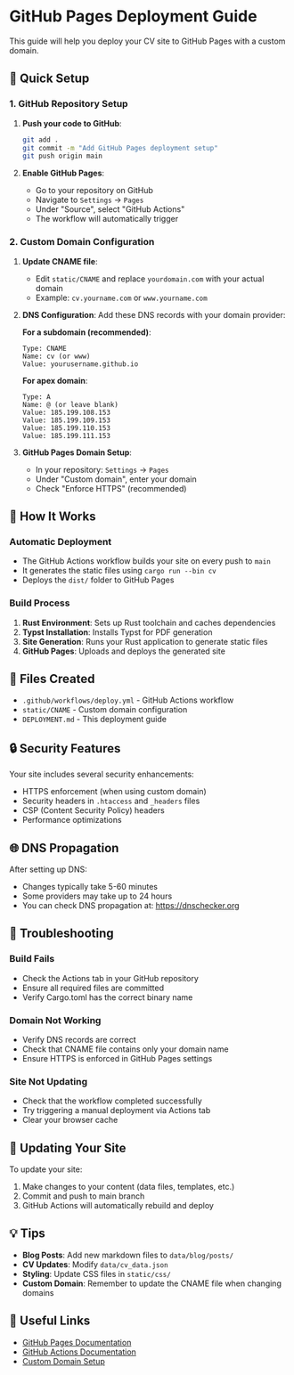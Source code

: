 # GitHub Pages Deployment Guide

This guide will help you deploy your CV site to GitHub Pages with a custom domain.

## 🚀 Quick Setup

### 1. GitHub Repository Setup

1. **Push your code to GitHub**:
   ```bash
   git add .
   git commit -m "Add GitHub Pages deployment setup"
   git push origin main
   ```

2. **Enable GitHub Pages**:
   - Go to your repository on GitHub
   - Navigate to `Settings` → `Pages`
   - Under "Source", select "GitHub Actions"
   - The workflow will automatically trigger

### 2. Custom Domain Configuration

1. **Update CNAME file**:
   - Edit `static/CNAME` and replace `yourdomain.com` with your actual domain
   - Example: `cv.yourname.com` or `www.yourname.com`

2. **DNS Configuration**:
   Add these DNS records with your domain provider:

   **For a subdomain (recommended)**:
   ```
   Type: CNAME
   Name: cv (or www)
   Value: yourusername.github.io
   ```

   **For apex domain**:
   ```
   Type: A
   Name: @ (or leave blank)
   Value: 185.199.108.153
   Value: 185.199.109.153
   Value: 185.199.110.153
   Value: 185.199.111.153
   ```

3. **GitHub Pages Domain Setup**:
   - In your repository: `Settings` → `Pages`
   - Under "Custom domain", enter your domain
   - Check "Enforce HTTPS" (recommended)

## 🔧 How It Works

### Automatic Deployment
- The GitHub Actions workflow builds your site on every push to `main`
- It generates the static files using `cargo run --bin cv`
- Deploys the `dist/` folder to GitHub Pages

### Build Process
1. **Rust Environment**: Sets up Rust toolchain and caches dependencies
2. **Typst Installation**: Installs Typst for PDF generation
3. **Site Generation**: Runs your Rust application to generate static files
4. **GitHub Pages**: Uploads and deploys the generated site

## 📁 Files Created

- `.github/workflows/deploy.yml` - GitHub Actions workflow
- `static/CNAME` - Custom domain configuration
- `DEPLOYMENT.md` - This deployment guide

## 🔒 Security Features

Your site includes several security enhancements:
- HTTPS enforcement (when using custom domain)
- Security headers in `.htaccess` and `_headers` files
- CSP (Content Security Policy) headers
- Performance optimizations

## 🌐 DNS Propagation

After setting up DNS:
- Changes typically take 5-60 minutes
- Some providers may take up to 24 hours
- You can check DNS propagation at: https://dnschecker.org

## 🐛 Troubleshooting

### Build Fails
- Check the Actions tab in your GitHub repository
- Ensure all required files are committed
- Verify Cargo.toml has the correct binary name

### Domain Not Working
- Verify DNS records are correct
- Check that CNAME file contains only your domain name
- Ensure HTTPS is enforced in GitHub Pages settings

### Site Not Updating
- Check that the workflow completed successfully
- Try triggering a manual deployment via Actions tab
- Clear your browser cache

## 📝 Updating Your Site

To update your site:
1. Make changes to your content (data files, templates, etc.)
2. Commit and push to main branch
3. GitHub Actions will automatically rebuild and deploy

## 💡 Tips

- **Blog Posts**: Add new markdown files to `data/blog/posts/`
- **CV Updates**: Modify `data/cv_data.json`
- **Styling**: Update CSS files in `static/css/`
- **Custom Domain**: Remember to update the CNAME file when changing domains

## 🔗 Useful Links

- [GitHub Pages Documentation](https://docs.github.com/en/pages)
- [GitHub Actions Documentation](https://docs.github.com/en/actions)
- [Custom Domain Setup](https://docs.github.com/en/pages/configuring-a-custom-domain-for-your-github-pages-site)